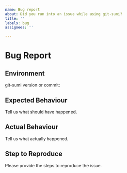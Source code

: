 ```yaml
---
name: Bug report
about: Did you run into an issue while using git-sumi?
title: ''
labels: bug
assignees: ''

---
```


# Bug Report

## Environment

git-sumi version or commit: 

## Expected Behaviour

Tell us what should have happened.

## Actual Behaviour

Tell us what actually happened.

## Step to Reproduce

Please provide the steps to reproduce the issue.
